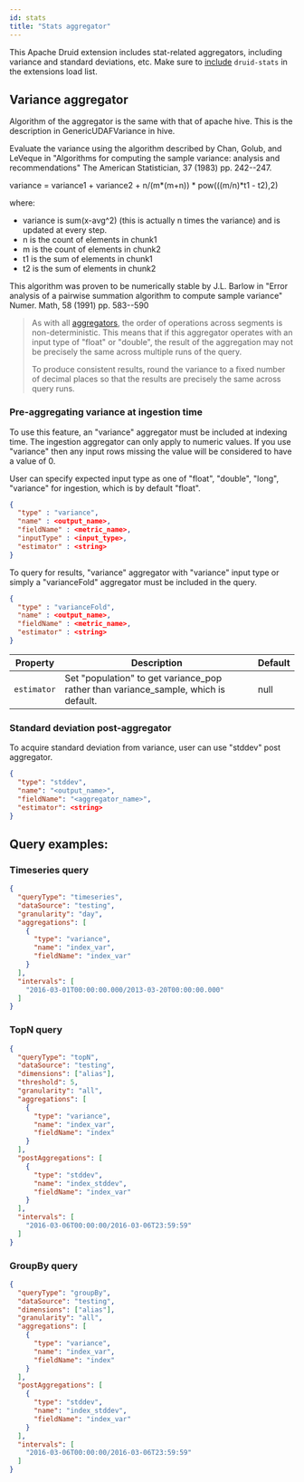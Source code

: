 ```yaml
---
id: stats
title: "Stats aggregator"
---
```


<!--
  ~ Licensed to the Apache Software Foundation (ASF) under one
  ~ or more contributor license agreements.  See the NOTICE file
  ~ distributed with this work for additional information
  ~ regarding copyright ownership.  The ASF licenses this file
  ~ to you under the Apache License, Version 2.0 (the
  ~ "License"); you may not use this file except in compliance
  ~ with the License.  You may obtain a copy of the License at
  ~
  ~   http://www.apache.org/licenses/LICENSE-2.0
  ~
  ~ Unless required by applicable law or agreed to in writing,
  ~ software distributed under the License is distributed on an
  ~ "AS IS" BASIS, WITHOUT WARRANTIES OR CONDITIONS OF ANY
  ~ KIND, either express or implied.  See the License for the
  ~ specific language governing permissions and limitations
  ~ under the License.
  -->


This Apache Druid extension includes stat-related aggregators, including variance and standard deviations, etc. Make sure to [include](../../configuration/extensions.md#loading-extensions) `druid-stats` in the extensions load list.

## Variance aggregator

Algorithm of the aggregator is the same with that of apache hive. This is the description in GenericUDAFVariance in hive.

Evaluate the variance using the algorithm described by Chan, Golub, and LeVeque in
"Algorithms for computing the sample variance: analysis and recommendations"
The American Statistician, 37 (1983) pp. 242--247.

variance = variance1 + variance2 + n/(m*(m+n)) * pow(((m/n)*t1 - t2),2)

where: 
 - variance is sum(x-avg^2) (this is actually n times the variance)
and is updated at every step. 
 - n is the count of elements in chunk1 
 - m is the count of elements in chunk2 
 - t1 is the sum of elements in chunk1
 - t2 is the sum of elements in chunk2

This algorithm was proven to be numerically stable by J.L. Barlow in
"Error analysis of a pairwise summation algorithm to compute sample variance"
Numer. Math, 58 (1991) pp. 583--590

> As with all [aggregators](../../querying/sql-aggregations.md), the order of operations across segments is
> non-deterministic. This means that if this aggregator operates with an input type of "float" or "double", the result
> of the aggregation may not be precisely the same across multiple runs of the query.
>
> To produce consistent results, round the variance to a fixed number of decimal places so that the results are 
> precisely the same across query runs.

### Pre-aggregating variance at ingestion time

To use this feature, an "variance" aggregator must be included at indexing time.
The ingestion aggregator can only apply to numeric values. If you use "variance"
then any input rows missing the value will be considered to have a value of 0.

User can specify expected input type as one of "float", "double", "long", "variance" for ingestion, which is by default "float".

```json
{
  "type" : "variance",
  "name" : <output_name>,
  "fieldName" : <metric_name>,
  "inputType" : <input_type>,
  "estimator" : <string>
}
```

To query for results, "variance" aggregator with "variance" input type or simply a "varianceFold" aggregator must be included in the query.

```json
{
  "type" : "varianceFold",
  "name" : <output_name>,
  "fieldName" : <metric_name>,
  "estimator" : <string>
}
```

|Property                 |Description                   |Default                           |
|-------------------------|------------------------------|----------------------------------|
|`estimator`|Set "population" to get variance_pop rather than variance_sample, which is default.|null|


### Standard deviation post-aggregator

To acquire standard deviation from variance, user can use "stddev" post aggregator.

```json
{
  "type": "stddev",
  "name": "<output_name>",
  "fieldName": "<aggregator_name>",
  "estimator": <string>
}
```

## Query examples:

### Timeseries query

```json
{
  "queryType": "timeseries",
  "dataSource": "testing",
  "granularity": "day",
  "aggregations": [
    {
      "type": "variance",
      "name": "index_var",
      "fieldName": "index_var"
    }
  ],
  "intervals": [
    "2016-03-01T00:00:00.000/2013-03-20T00:00:00.000"
  ]
}
```

### TopN query

```json
{
  "queryType": "topN",
  "dataSource": "testing",
  "dimensions": ["alias"],
  "threshold": 5,
  "granularity": "all",
  "aggregations": [
    {
      "type": "variance",
      "name": "index_var",
      "fieldName": "index"
    }
  ],
  "postAggregations": [
    {
      "type": "stddev",
      "name": "index_stddev",
      "fieldName": "index_var"
    }
  ],
  "intervals": [
    "2016-03-06T00:00:00/2016-03-06T23:59:59"
  ]
}
```

### GroupBy query

```json
{
  "queryType": "groupBy",
  "dataSource": "testing",
  "dimensions": ["alias"],
  "granularity": "all",
  "aggregations": [
    {
      "type": "variance",
      "name": "index_var",
      "fieldName": "index"
    }
  ],
  "postAggregations": [
    {
      "type": "stddev",
      "name": "index_stddev",
      "fieldName": "index_var"
    }
  ],
  "intervals": [
    "2016-03-06T00:00:00/2016-03-06T23:59:59"
  ]
}
```
